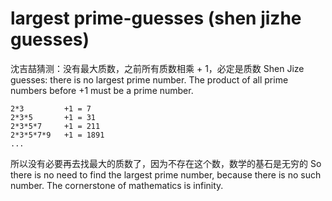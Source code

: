 # largest prime-guesses (shen jizhe guesses)

沈吉喆猜测：没有最大质数，之前所有质数相乘 + 1，必定是质数
Shen Jize guesses: there is no largest prime number. The product of all prime numbers before +1 must be a prime number. 

```
2*3         +1 = 7
2*3*5       +1 = 31
2*3*5*7     +1 = 211
2*3*5*7*9   +1 = 1891
...
```

所以没有必要再去找最大的质数了，因为不存在这个数，数学的基石是无穷的
So there is no need to find the largest prime number, because there is no such number. The cornerstone of mathematics is infinity.
